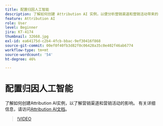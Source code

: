 ```yaml
---
title: 配置归因人工智能
description: 了解如何创建 Attribution AI 实例，以便分析营销渠道和营销活动带来的影响。
feature: Attribution AI
role: User
level: Beginner
jira: KT-4174
thumbnail: 32668.jpg
exl-id: ea64175d-c2b4-4fcb-bbac-9ef30416f868
source-git-commit: 00ef0f40fb3d82f0c06428a35c0e402f46ab6774
workflow-type: tm+mt
source-wordcount: '54'
ht-degree: 46%

---
```


# 配置归因人工智能

了解如何创建Attribution AI实例，以了解营销渠道和营销活动的影响。 有关详细信息，请访问[Attribution AI文档](https://experienceleague.adobe.com/docs/experience-platform/intelligent-services/attribution-ai/overview.html)。

>[!VIDEO](https://video.tv.adobe.com/v/32668?learn=on)
